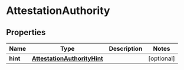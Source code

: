 
# AttestationAuthority

## Properties
Name | Type | Description | Notes
------------ | ------------- | ------------- | -------------
**hint** | [**AttestationAuthorityHint**](AttestationAuthorityHint.md) |  |  [optional]



